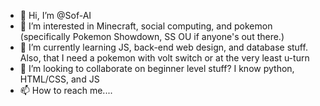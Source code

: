 - 👋 Hi, I’m @Sof-AI
- 👀 I’m interested in Minecraft, social computing, and pokemon (specifically Pokemon Showdown, SS OU if anyone's out there.)
- 🌱 I’m currently learning JS, back-end web design, and database stuff. Also, that I need a pokemon with volt switch or at the very least u-turn
- 💞️ I’m looking to collaborate on beginner level stuff? I know python, HTML/CSS, and JS
- 📫 How to reach me....

<!---
Sof-AI/Sof-AI is a ✨ special ✨ repository because its `README.md` (this file) appears on your GitHub profile.
You can click the Preview link to take a look at your changes.
--->
